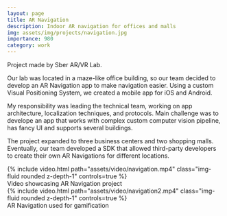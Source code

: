 ```yaml
---
layout: page
title: AR Navigation
description: Indoor AR navigation for offices and malls
img: assets/img/projects/navigation.jpg
importance: 980
category: work
---
```


Project made by Sber AR/VR Lab. 

Our lab was located in a maze-like office building, so our team decided to develop an AR Navigation app to make navigation easier. Using a custom Visual Positioning System, we created a mobile app for iOS and Android. 

My responsibility was leading the technical team, working on app architecture, localization techniques, and protocols. Main challenge was to develope an app that works with complex custom computer vision pipeline, has fancy UI and supports several buildings.

The project expanded to three business centers and two shopping malls. Eventually, our team developed a SDK that allowed third-party developers to create their own AR Navigations for different locations.

<div class="row justify-content-sm-center">
    <div class="col-sm-8 mt-3 mt-md-0">
        {% include video.html path="assets/video/navigation.mp4" class="img-fluid rounded z-depth-1" controls=true %}
        <div class="caption">
            Video showcasing AR Navigation project
        </div>
    </div>
    <div class="col-sm-8 mt-3 mt-md-0">
        {% include video.html path="assets/video/navigation2.mp4" class="img-fluid rounded z-depth-1" controls=true %}
        <div class="caption">
            AR Navigation used for gamification
        </div>
    </div>
</div>